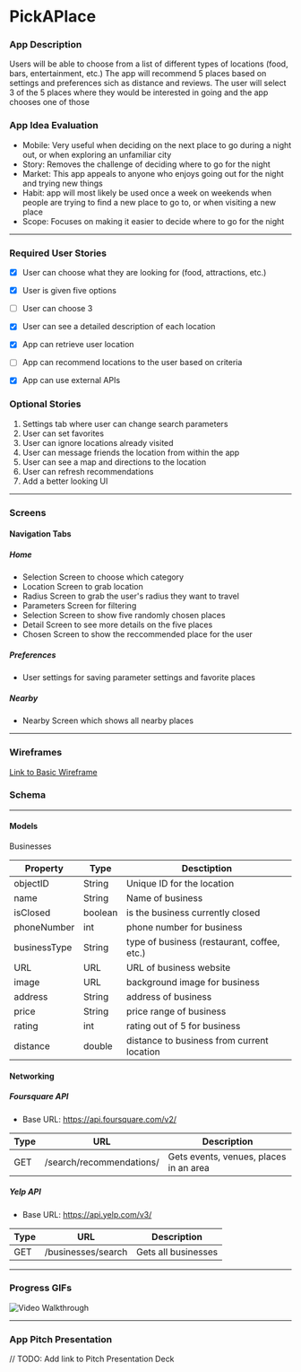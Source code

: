 # PickAPlace

### App Description
Users will be able to choose from a list of different types of locations (food, bars, entertainment, etc.)
The app will recommend 5 places based on settings and preferences sich as distance and reviews.
The user will select 3 of the 5 places where they would be interested in going and the app chooses one of those

### App Idea Evaluation
- Mobile:
  Very useful when deciding on the next place to go during a night out, or when exploring an unfamiliar city
- Story:
  Removes the challenge of deciding where to go for the night
- Market:
  This app appeals to anyone who enjoys going out for the night and trying new things
- Habit:
  app will most likely be used once a week on weekends when people are trying to find a new place to go to, or when visiting a new place
- Scope:
  Focuses on making it easier to decide where to go for the night

---

### Required User Stories
- [X] User can choose what they are looking for (food, attractions, etc.)
- [X] User is given five options
- [ ] User can choose 3
- [X] User can see a detailed description of each location
- [X] App can retrieve user location
- [ ] App can recommend locations to the user based on criteria
- [X] App can use external APIs


### Optional Stories
1. Settings tab where user can change search parameters
2. User can set favorites
3. User can ignore locations already visited
4. User can message friends the location from within the app
5. User can see a map and directions to the location
6. User can refresh recommendations
7. Add a better looking UI

---


### Screens

#### Navigation Tabs

##### Home
- Selection Screen to choose which category
- Location Screen to grab location
- Radius Screen to grab the user's radius they want to travel
- Parameters Screen for filtering
- Selection Screen to show five randomly chosen places
- Detail Screen to see more details on the five places
- Chosen Screen to show the reccommended place for the user

##### Preferences
- User settings for saving parameter settings and favorite places

##### Nearby
- Nearby Screen which shows all nearby places

---

### Wireframes
[Link to Basic Wireframe](https://github.com/keithatan/PickAPlaceiOS/blob/master/BasicWireframe.pdf)


### Schema
---
#### Models
Businesses

| Property     | Type    | Desctiption                                 |
|--------------|---------|---------------------------------------------|
| objectID     | String  | Unique ID for the location                  |
| name         | String  | Name of business                            |
| isClosed     | boolean | is the business currently closed            |
| phoneNumber  | int     | phone number for business                   |
| businessType | String  | type of business (restaurant, coffee, etc.) |
| URL          | URL     | URL of business website                     |
| image        | URL     | background image for business               |
| address      | String  | address of business                         |
| price        | String  | price range of business                     |
| rating       | int     | rating out of 5 for business                |
| distance     | double  | distance to business from current location  |

#### Networking

##### Foursquare API
- Base URL: https://api.foursquare.com/v2/

| Type         | URL                       | Description                                 |
|--------------|---------------------------|---------------------------------------------|
| GET          | /search/recommendations/  | Gets events, venues, places in an area      |

##### Yelp API
- Base URL: https://api.yelp.com/v3/

| Type         | URL                 | Description                                 |
|--------------|---------------------|---------------------------------------------|
| GET          | /businesses/search  | Gets all businesses                         |


---

### Progress GIFs
<img src='https://github.com/pickaplace-ios/PickAPlaceiOS/blob/master/PickAPlaceiOSP1.gif?raw=true' title='PickAPlace Walkthrough' width='' alt='Video Walkthrough' />

---

### App Pitch Presentation
// TODO: Add link to Pitch Presentation Deck
